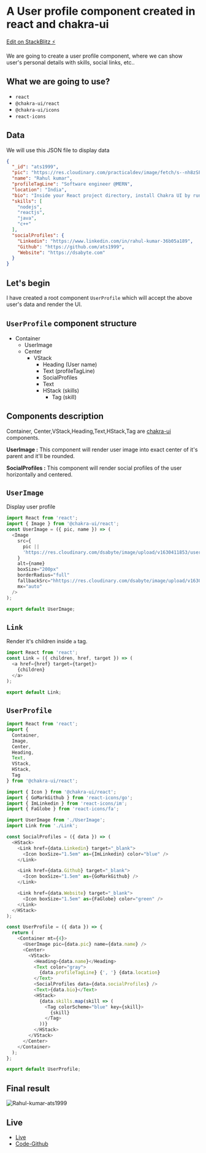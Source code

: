 # A User profile component created in react and chakra-ui

[Edit on StackBlitz ⚡️](https://stackblitz.com/edit/react-pngjsn)

We are going to create a user profile component, where we can show user's personal details with skills, social links, etc..

## What we are going to use?
- `react`
- `@chakra-ui/react`
- `@chakra-ui/icons`
- `react-icons`

## Data
We will use this JSON file to display data
```json
{
  "_id": "ats1999",
  "pic": "https://res.cloudinary.com/practicaldev/image/fetch/s--nh8zSFgY--/c_fill,f_auto,fl_progressive,h_320,q_auto,w_320/https://dev-to-uploads.s3.amazonaws.com/uploads/user/profile_image/285604/94170c66-2590-4002-90e0-ec4dc94ed7b5.png",
  "name": "Rahul kumar",
  "profileTagLine": "Software engineer @MERN",
  "location": "India",
  "bio": "Inside your React project directory, install Chakra UI by running either of the following,Inside your React project directory, install Chakra UI by running either of the following.",
  "skills": [
    "nodejs",
    "reactjs",
    "java",
    "c++"
  ],
  "socialProfiles": {
    "Linkedin": "https://www.linkedin.com/in/rahul-kumar-36b05a189",
    "Github": "https://github.com/ats1999",
    "Website": "https://dsabyte.com"
  }
}
```

## Let's begin
I have created a root component `UserProfile` which will accept the above user's data and render the UI.

## `UserProfile` component structure
- Container
    - UserImage
    - Center
        - VStack
            - Heading (User name)
            - Text (profileTagLine)
            - SocialProfiles
            - Text
            - HStack (skills)
                - Tag (skill)


## Components description
Container, Center,VStack,Heading,Text,HStack,Tag are [chakra-ui](https://chakra-ui.com) components.


**UserImage :** This component will render user image into exact center of it's parent and it'll be rounded.

**SocialProfiles :** This component will render social profiles of the user horizontally and centered.

## `UserImage`
Display user profile
```js
import React from 'react';
import { Image } from '@chakra-ui/react';
const UserImage = ({ pic, name }) => (
  <Image
    src={
      pic ||
      'https://res.cloudinary.com/dsabyte/image/upload/v1630411853/users/user-svgrepo-com_vdq4rw.svg'
    }
    alt={name}
    boxSize="200px"
    borderRadius="full"
    fallbackSrc="hhttps://res.cloudinary.com/dsabyte/image/upload/v1630411853/users/user-svgrepo-com_vdq4rw.svg"
    mx="auto"
  />
);

export default UserImage;
```

## `Link`
Render it's children inside `a` tag.
```js
import React from 'react';
const Link = ({ children, href, target }) => (
  <a href={href} target={target}>
    {children}
  </a>
);

export default Link;
```
## `UserProfile`
```js
import React from 'react';
import {
  Container,
  Image,
  Center,
  Heading,
  Text,
  VStack,
  HStack,
  Tag
} from '@chakra-ui/react';

import { Icon } from '@chakra-ui/react';
import { GoMarkGithub } from 'react-icons/go';
import { ImLinkedin } from 'react-icons/im';
import { FaGlobe } from 'react-icons/fa';

import UserImage from './UserImage';
import Link from './Link';

const SocialProfiles = ({ data }) => (
  <HStack>
    <Link href={data.Linkedin} target="_blank">
      <Icon boxSize="1.5em" as={ImLinkedin} color="blue" />
    </Link>

    <Link href={data.Github} target="_blank">
      <Icon boxSize="1.5em" as={GoMarkGithub} />
    </Link>

    <Link href={data.Website} target="_blank">
      <Icon boxSize="1.5em" as={FaGlobe} color="green" />
    </Link>
  </HStack>
);

const UserProfile = ({ data }) => {
  return (
    <Container mt={4}>
      <UserImage pic={data.pic} name={data.name} />
      <Center>
        <VStack>
          <Heading>{data.name}</Heading>
          <Text color="gray">
            {data.profileTagLine} {', '} {data.location}
          </Text>
          <SocialProfiles data={data.socialProfiles} />
          <Text>{data.bio}</Text>
          <HStack>
            {data.skills.map(skill => (
              <Tag colorScheme="blue" key={skill}>
                {skill}
              </Tag>
            ))}
          </HStack>
        </VStack>
      </Center>
    </Container>
  );
};

export default UserProfile;
```
## Final result
![Rahul-kumar-ats1999](https://dev-to-uploads.s3.amazonaws.com/uploads/articles/rubkrtfwp45l2lu5tql0.png)


## Live
- [Live](https://sad-leavitt-8c8b5d.netlify.app/)
- [Code-Github](https://github.com/ats1999/user-profile-react-chakra_ui)



